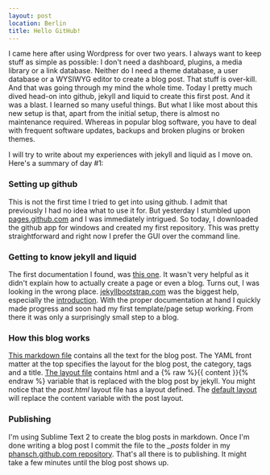```yaml
---
layout: post
location: Berlin
title: Hello GitHub!
---
```

I came here after using Wordpress for over two years. 
I always want to keep stuff as simple as possible: I don't need a dashboard, plugins, a media library or a link database. Neither do I need a theme database, a user database or a WYSIWYG editor to create a blog post. That stuff is over-kill. And that was going through my mind the whole time. 
Today I pretty much dived head-on into github, jekyll and liquid to create this first post. And it was a blast. I learned so many useful things. But what I like most about this new setup is that, apart from the initial setup, there is almost no maintenance required. Whereas in popular blog software, you have to deal with frequent software updates, backups and broken plugins or broken themes.

I will try to write about my experiences with jekyll and liquid as I move on. Here's a summary of day #1:

### Setting up github ###
This is not the first time I tried to get into using github. I admit that previously I had no idea what to use it for. But yesterday I stumbled upon [pages.github.com](http://pages.github.com) and I was immediately intrigued. So today, I downloaded the github app for windows and created my first repository. This was pretty straightforward and right now I prefer the GUI over the command line.

### Getting to know jekyll and liquid ###
The first documentation I found, was [this one](https://help.github.com/categories/20/articles). It wasn't very helpful as it didn't explain how to actually create a page or even a blog. Turns out, I was looking in the wrong place. [jekyllbootstrap.com](http://jekyllbootstrap.com/) was the biggest help, especially the [introduction](http://jekyllbootstrap.com/lessons/jekyll-introduction.html). 
With the proper documentation at hand I quickly made progress and soon had my first template/page setup working. From there it was only a surprisingly small step to a blog.

### How this blog works ###
[This markdown file](https://github.com/phansch/phansch.github.com/blob/master/_posts/2012-07-26-ILikeToMoveIt.md) contains all the text for the blog post. The YAML front matter at the top specifies the layout for the blog post, the category, tags and a title. [The layout file](https://github.com/phansch/phansch.github.com/blob/master/_layouts/post.html) contains html and a {% raw %}{{ content }}{% endraw %} variable that is replaced with the blog post by jekyll. You might notice that the *post.html* layout file has a layout defined. The [default layout](https://github.com/phansch/phansch.github.com/blob/master/_layouts/default.html)  will replace the content variable with the post layout.

### Publishing ###
I'm using Sublime Text 2 to create the blog posts in markdown. Once I'm done writing a blog post I commit the file to the *_posts* folder in my [phansch.github.com repository](https://github.com/phansch/phansch.github.com). That's all there is to publishing. It might take a few minutes until the blog post shows up.